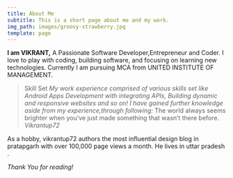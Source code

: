 ```yaml
---
title: About Me
subtitle: This is a short page about me and my work.
img_path: images/groovy-strawberry.jpg
template: page
---
```

**I am VIKRANT,** A Passionate Software Developer,Entrepreneur and Coder. I love to play with coding, building software, and focusing on learning new technologies. Currently I am pursuing MCA from UNITED INSTITUTE OF MANAGEMENT.
> Skill Set
<cite> My work experience comprised of various skills set like Android Apps Development with integrating APIs, Building dynamic and responsive websites and so on! I have gained further knowledge aside from my experience,through following: </cite>
>The world always seems brighter when you’ve just made something that wasn’t there before. <cite>Vikrantup72</cite>

As a hobby, vikrantup72 authors the most influential design blog in pratapgarh with over 100,000 page views a month. He lives in uttar pradesh .

*Thank You for reading!*
